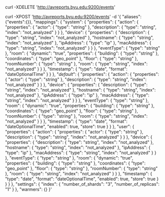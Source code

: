 curl -XDELETE 'http://avreports.byu.edu:9200/events'

curl -XPOST 'http://avreports.byu.edu:9200/events' -d '{
    "aliases": {"events":{}},
    "mappings": {
        "system": {
            "properties": {
                "action": {
                    "properties": {
                        "actor": {
                            "type": "string"
                        },
                        "description": {
                            "type": "string",
                            "index": "not_analyzed"
                        }
                    }
                },
                "device": {
                    "properties": {
                        "description": {
                            "type": "string",
                            "index": "not_analyzed"
                        },
                        "hostname": {
                            "type": "string",
                            "index": "not_analyzed"
                        },
                        "ipAddress": {
                            "type": "ip"
                        },
                        "macAddress": {
                            "type": "string",
                            "index": "not_analyzed"
                        }
                    }
                },
                "eventType": {
                    "type": "string"
                },
                "room": {
                    "dynamic": "true",
                    "properties": {
                        "building": {
                            "type": "string"
                        },
                        "coordinates": {
                            "type": "geo_point"
                        },
                        "floor": {
                            "type": "string"
                        },
                        "roomNumber": {
                            "type": "string"
                        },
                        "room": {
                            "type": "string",
                            "index": "not_analyzed"
                        }
                    }
                },
                "timestamp": {
                    "type": "date",
                    "format": "dateOptionalTime"
                }
            }
        },
        "_default_": {
            "properties": {
                "action": {
                    "properties": {
                        "actor": {
                            "type": "string"
                        },
                        "description": {
                            "type": "string",
                            "index": "not_analyzed"
                        }
                    }
                },
                "device": {
                    "properties": {
                        "description": {
                            "type": "string",
                            "index": "not_analyzed"
                        },
                        "hostname": {
                            "type": "string",
                            "index": "not_analyzed"
                        },
                        "ipAddress": {
                            "type": "ip"
                        },
                        "macAddress": {
                            "type": "string",
                            "index": "not_analyzed"
                        }
                    }
                },
                "eventType": {
                    "type": "string"
                },
                "room": {
                    "dynamic": "true",
                    "properties": {
                        "building": {
                            "type": "string"
                        },
                        "coordinates": {
                            "type": "geo_point"
                        },
                        "floor": {
                            "type": "string"
                        },
                        "roomNumber": {
                            "type": "string"
                        },
                        "room": {
                            "type": "string",
                            "index": "not_analyzed"
                        }
                    }
                },
                "timestamp": {
                    "type": "date",
                    "format": "dateOptionalTime",
                    "enabled": true,
                    "store": true
                }
            }
        },
        "user": {
            "properties": {
                "action": {
                    "properties": {
                        "actor": {
                            "type": "string"
                        },
                        "description": {
                            "type": "string",
                            "index": "not_analyzed"
                        }
                    }
                },
                "device": {
                    "properties": {
                        "description": {
                            "type": "string",
                            "index": "not_analyzed"
                        },
                        "hostname": {
                            "type": "string",
                            "index": "not_analyzed"
                        },
                        "ipAddress": {
                            "type": "ip"
                        },
                        "macAddress": {
                            "type": "string",
                            "index": "not_analyzed"
                        }
                    }
                },
                "eventType": {
                    "type": "string"
                },
                "room": {
                    "dynamic": "true",
                    "properties": {
                        "building": {
                            "type": "string"
                        },
                        "coordinates": {
                            "type": "geo_point"
                        },
                        "floor": {
                            "type": "string"
                        },
                        "roomNumber": {
                            "type": "string"
                        },
                        "room": {
                            "type": "string",
                            "index": "not_analyzed"
                        }
                    }
                },
                "timestamp": {
                    "type": "date",
                    "format": "dateOptionalTime",
                    "enabled": true,
                    "store": true
                }
            }
        }
    },
    "settings": {
        "index": {
            "number_of_shards": "3",
            "number_of_replicas": "1"
        }
    },
    "warmers": {}
}'